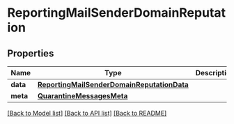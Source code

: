 # ReportingMailSenderDomainReputation

## Properties
Name | Type | Description | Notes
------------ | ------------- | ------------- | -------------
**data** | [**ReportingMailSenderDomainReputationData**](ReportingMailSenderDomainReputationData.md) |  | [optional] 
**meta** | [**QuarantineMessagesMeta**](QuarantineMessagesMeta.md) |  | [optional] 

[[Back to Model list]](../README.md#documentation-for-models) [[Back to API list]](../README.md#documentation-for-api-endpoints) [[Back to README]](../README.md)

